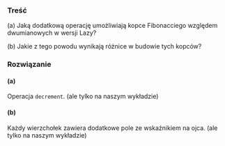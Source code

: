 ### Treść
(a) Jaką dodatkową operację umożliwiają kopce Fibonacciego względem dwumianowych w wersji Lazy? 

(b) Jakie z tego powodu wynikają różnice w budowie tych kopców?

### Rozwiązanie
#### (a)
Operacja `decrement`. (ale tylko na naszym wykładzie)

#### (b)
Każdy wierzchołek zawiera dodatkowe pole ze wskaźnikiem na ojca. (ale tylko na naszym wykładzie)
